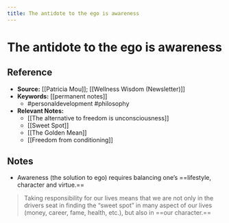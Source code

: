 ```yaml
---
title: The antidote to the ego is awareness
---
```

# The antidote to the ego is awareness

## Reference
- **Source:** [[Patricia Mou]]; [[Wellness Wisdom (Newsletter)]]
- **Keywords:** [[permanent notes]]
	- #personaldevelopment #philosophy 
- **Relevant Notes:**
	- [[The alternative to freedom is unconsciousness]]
	- [[Sweet Spot]]
	- [[The Golden Mean]]
	- [[Freedom from conditioning]]
## Notes
-   Awareness (the solution to ego) requires balancing one’s ==lifestyle, character and virtue.==
> Taking responsibility for our lives means that we are not only in the drivers seat in finding the “sweet spot” in many aspect of our lives (money, career, fame, health, etc.), but also in ==our character.==
